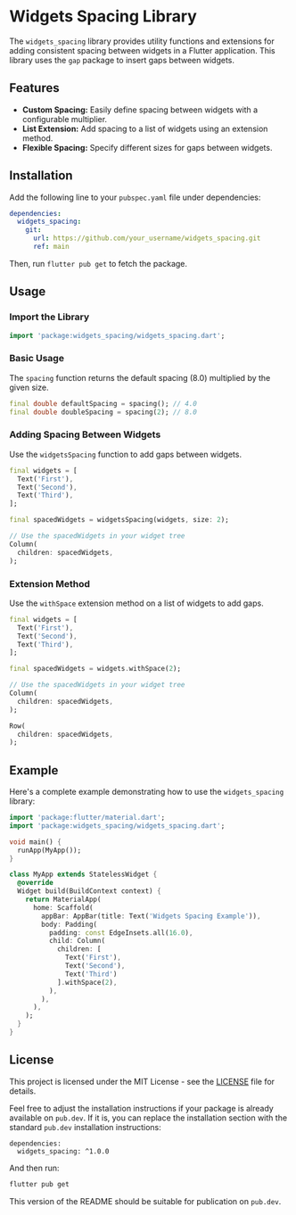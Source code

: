 # Widgets Spacing Library

The `widgets_spacing` library provides utility functions and extensions for adding consistent spacing between widgets in a Flutter application. This library uses the `gap` package to insert gaps between widgets.

## Features

- **Custom Spacing:** Easily define spacing between widgets with a configurable multiplier.
- **List Extension:** Add spacing to a list of widgets using an extension method.
- **Flexible Spacing:** Specify different sizes for gaps between widgets.

## Installation

Add the following line to your `pubspec.yaml` file under dependencies:

```yaml
dependencies:
  widgets_spacing:
    git:
      url: https://github.com/your_username/widgets_spacing.git
      ref: main
```

Then, run `flutter pub get` to fetch the package.

## Usage

### Import the Library

```dart
import 'package:widgets_spacing/widgets_spacing.dart';
```

### Basic Usage

The `spacing` function returns the default spacing (8.0) multiplied by the given size.

```dart
final double defaultSpacing = spacing(); // 4.0
final double doubleSpacing = spacing(2); // 8.0
```

### Adding Spacing Between Widgets

Use the `widgetsSpacing` function to add gaps between widgets.

```dart
final widgets = [
  Text('First'),
  Text('Second'),
  Text('Third'),
];

final spacedWidgets = widgetsSpacing(widgets, size: 2);

// Use the spacedWidgets in your widget tree
Column(
  children: spacedWidgets,
);
```

### Extension Method

Use the `withSpace` extension method on a list of widgets to add gaps.

```dart
final widgets = [
  Text('First'),
  Text('Second'),
  Text('Third'),
];

final spacedWidgets = widgets.withSpace(2);

// Use the spacedWidgets in your widget tree
Column(
  children: spacedWidgets,
);

Row(
  children: spacedWidgets,
);
```

## Example

Here's a complete example demonstrating how to use the `widgets_spacing` library:

```dart
import 'package:flutter/material.dart';
import 'package:widgets_spacing/widgets_spacing.dart';

void main() {
  runApp(MyApp());
}

class MyApp extends StatelessWidget {
  @override
  Widget build(BuildContext context) {
    return MaterialApp(
      home: Scaffold(
        appBar: AppBar(title: Text('Widgets Spacing Example')),
        body: Padding(
          padding: const EdgeInsets.all(16.0),
          child: Column(
            children: [
              Text('First'),
              Text('Second'),
              Text('Third')
            ].withSpace(2),
          ),
        ),
      ),
    );
  }
}
```

## License

This project is licensed under the MIT License - see the [LICENSE](LICENSE) file for details.

Feel free to adjust the installation instructions if your package is already available on `pub.dev`. If it is, you can replace the installation section with the standard `pub.dev` installation instructions:

```
dependencies:
  widgets_spacing: ^1.0.0
```

And then run:

```sh
flutter pub get
```

This version of the README should be suitable for publication on `pub.dev`.
